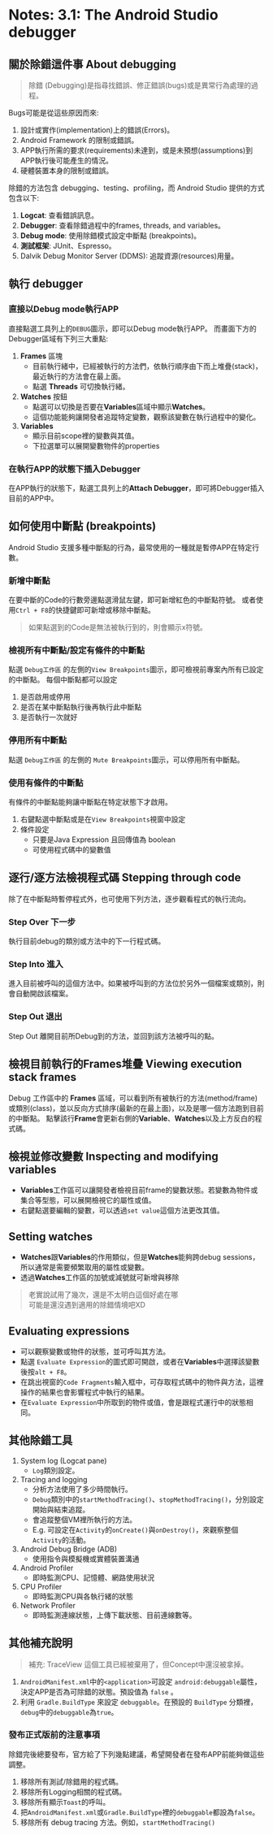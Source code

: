 # Notes: 3.1: The Android Studio debugger

## 關於除錯這件事 About debugging

> 除錯 (Debugging)是指尋找錯誤、修正錯誤(bugs)或是異常行為處理的過程。

Bugs可能是從這些原因而來:

1. 設計或實作(implementation)上的錯誤(Errors)。
2. Android Framework 的限制或錯誤。
3. APP執行所需的要求(requirements)未達到，或是未預想(assumptions)到APP執行後可能產生的情況。
4. 硬體裝置本身的限制或錯誤。

除錯的方法包含 debugging、testing、profiling，而 Android Studio 提供的方式包含以下:

1. **Logcat**: 查看錯誤訊息。
2. **Debugger**: 查看除錯過程中的frames, threads, and variables。
3. **Debug mode**: 使用除錯模式設定中斷點 (breakpoints)。
4. **測試框架**: JUnit、Espresso。
5. Dalvik Debug Monitor Server (DDMS): 追蹤資源(resources)用量。

## 執行 debugger

### 直接以Debug mode執行APP

直接點選工具列上的`DEBUG`圖示，即可以Debug mode執行APP。
而畫面下方的Debugger區域有下列三大重點:

1. **Frames** 區塊
    - 目前執行緒中，已經被執行的方法們，依執行順序由下而上堆疊(stack)，最近執行的方法會在最上面。
    - 點選 **Threads** 可切換執行緒。
2. **Watches** 按鈕
    - 點選可以切換是否要在**Variables**區域中顯示**Watches**。
    - 這個功能能夠讓開發者追蹤特定變數，觀察該變數在執行過程中的變化。
3. **Variables**
    - 顯示目前scope裡的變數與其值。
    - 下拉選單可以展開變數物件的properties

### 在執行APP的狀態下插入Debugger

在APP執行的狀態下，點選工具列上的**Attach Debugger**，即可將Debugger插入目前的APP中。

## 如何使用中斷點 (breakpoints)

Android Studio 支援多種中斷點的行為，最常使用的一種就是暫停APP在特定行數。

### 新增中斷點

在要中斷的Code的行數旁邊點選滑鼠左鍵，即可新增紅色的中斷點符號。
或者使用`Ctrl + F8`的快捷鍵即可新增或移除中斷點。

> 如果點選到的Code是無法被執行到的，則會顯示x符號。

### 檢視所有中斷點/設定有條件的中斷點

點選 `Debug工作區` 的左側的`View Breakpoints`圖示，即可檢視前專案內所有已設定的中斷點。
每個中斷點都可以設定

1. 是否啟用或停用
2. 是否在某中斷點執行後再執行此中斷點
3. 是否執行一次就好

### 停用所有中斷點

點選 `Debug工作區` 的左側的 `Mute Breakpoints`圖示，可以停用所有中斷點。

### 使用有條件的中斷點

有條件的中斷點能夠讓中斷點在特定狀態下才啟用。

1. 右鍵點選中斷點或是在`View Breakpoints`視窗中設定
2. 條件設定
    - 只要是Java Expression 且回傳值為 boolean
    - 可使用程式碼中的變數值

## 逐行/逐方法檢視程式碼 Stepping through code

除了在中斷點時暫停程式外，也可使用下列方法，逐步觀看程式的執行流向。

### Step Over 下一步

<!-- Step Over executes the next line of the code in the current class and method, executing all of the method calls on that line and remaining in the same file. -->
執行目前debug的類別或方法中的下一行程式碼。

### Step Into 進入

<!-- Step Into jumps into the execution of a method call on the current line (as compared to just executing that method and remaining on the same line). -->
進入目前被呼叫的這個方法中。如果被呼叫到的方法位於另外一個檔案或類別，則會自動開啟該檔案。

### Step Out 退出

Step Out 離開目前所Debug到的方法，並回到該方法被呼叫的點。

## 檢視目前執行的Frames堆疊 Viewing execution stack frames

Debug 工作區中的 **Frames** 區域，可以看到所有被執行的方法(method/frame)或類別(class)，並以反向方式排序(最新的在最上面)，以及是哪一個方法跑到目前的中斷點。
點擊該行**Frame**會更新右側的**Variable**、**Watches**以及上方反白的程式碼。

## 檢視並修改變數 Inspecting and modifying variables

- **Variables**工作區可以讓開發者檢視目前frame的變數狀態。若變數為物件或集合等型態，可以展開檢視它的屬性或值。
- 右鍵點選要編輯的變數，可以透過`set value`這個方法更改其值。

## Setting watches

- **Watches**跟**Variables**的作用類似，但是**Watches**能夠跨debug sessions，所以通常是需要頻繁取用的屬性或變數。
- 透過**Watches**工作區的加號或減號就可新增與移除

> 老實說試用了幾次，還是不太明白這個好處在哪  
> 可能是還沒遇到適用的除錯情境吧XD

## Evaluating expressions

- 可以觀察變數或物件的狀態，並可呼叫其方法。
- 點選 `Evaluate Expression`的圖式即可開啟，或者在**Variables**中選擇該變數後按`alt + F8`。
- 在跳出視窗的`Code Fragments`輸入框中，可存取程式碼中的物件與方法，這裡操作的結果也會影響程式中執行的結果。
- 在`Evaluate Expression`中所取到的物件或值，會是跟程式運行中的狀態相同。

## 其他除錯工具

1. System log (Logcat pane)
    - `Log`類別設定。
2. Tracing and logging
    - 分析方法使用了多少時間執行。
    - `Debug`類別中的`startMethodTracing()`、`stopMethodTracing()`，分別設定開始與結束追蹤。
    - 會追蹤整個VM裡所執行的方法。
    - E.g. 可設定在`Activity`的`onCreate()`與`onDestroy()`，來觀察整個`Activity`的活動。
3. Android Debug Bridge (ADB)
    - 使用指令與模擬機或實體裝置溝通
4. Android Profiler
    - 即時監測CPU、記憶體、網路使用狀況
5. CPU Profiler
    - 即時監測CPU與各執行緒的狀態
6. Network Profiler
    - 即時監測連線狀態，上傳下載狀態、目前連線數等。

## 其他補充說明

> 補充: TraceView 這個工具已經被棄用了，但Concept中還沒被拿掉。

1. `AndroidManifest.xml`中的`<application>`可設定 `android:debuggable`屬性，決定APP是否為可除錯的狀態。預設值為 `false` 。
2. 利用 `Gradle.BuildType` 來設定 `debuggable`。在預設的 `BuildType` 分類裡，`debug`中的`debuggable`為`true`。

### 發布正式版前的注意事項

除錯完後總要發布，官方給了下列幾點建議，希望開發者在發布APP前能夠做這些調整。

1. 移除所有測試/除錯用的程式碼。
2. 移除所有Logging相關的程式碼。
3. 移除所有顯示`Toast`的呼叫。
4. 把`AndroidManifest.xml`或`Gradle.BuildType`裡的`debuggable`都設為`false`。
5. 移除所有 debug tracing 方法。例如，`startMethodTracing()`
